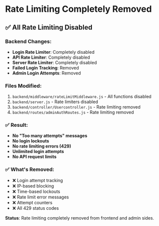 # Rate Limiting Completely Removed

## ✅ **All Rate Limiting Disabled**

### Backend Changes:
- **Login Rate Limiter**: Completely disabled
- **API Rate Limiter**: Completely disabled  
- **Server Rate Limiter**: Completely disabled
- **Failed Login Tracking**: Removed
- **Admin Login Attempts**: Removed

### Files Modified:
1. `backend/middleware/rateLimitMiddleware.js` - All functions disabled
2. `backend/server.js` - Rate limiters disabled
3. `backend/controller/Usercontroller.js` - Rate limiting removed
4. `backend/routes/adminAuthRoutes.js` - Rate limiting removed

### ✅ **Result:**
- **No "Too many attempts" messages**
- **No login lockouts**
- **No rate limiting errors (429)**
- **Unlimited login attempts**
- **No API request limits**

### ✅ **What's Removed:**
- ❌ Login attempt tracking
- ❌ IP-based blocking
- ❌ Time-based lockouts
- ❌ Rate limit error messages
- ❌ Attempt counters
- ❌ All 429 status codes

**Status**: Rate limiting completely removed from frontend and admin sides.
